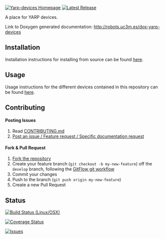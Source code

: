 [![Yarp-devices Homepage](https://img.shields.io/badge/yarp-devices-orange.svg)](http://robots.uc3m.es/dox-yarp-devices) [![Latest Release](https://img.shields.io/github/tag/roboticslab-uc3m/yarp-devices.svg?label=Latest%20Release)](https://github.com/roboticslab-uc3m/yarp-devices/tags)

A place for YARP devices.

Link to Doxygen generated documentation: http://robots.uc3m.es/dox-yarp-devices

## Installation

Installation instructions for installing from source can be found [here]( /doc/yarp-devices-install.md ).

## Usage
Usage instructions for the different devices contained in this repository can be found [here](doc/yarp-devices-usage.md).

## Contributing

#### Posting Issues

1. Read [CONTRIBUTING.md](https://github.com/roboticslab-uc3m/yarp-devices/blob/master/CONTRIBUTING.md)
2. [Post an issue / Feature request / Specific documentation request](https://github.com/roboticslab-uc3m/yarp-devices/issues)

#### Fork & Pull Request

1. [Fork the repository](https://github.com/roboticslab-uc3m/yarp-devices/fork)
2. Create your feature branch (`git checkout -b my-new-feature`) off the `develop` branch, following the [GitFlow git workflow](https://www.atlassian.com/git/tutorials/comparing-workflows/gitflow-workflow)
3. Commit your changes
4. Push to the branch (`git push origin my-new-feature`)
5. Create a new Pull Request

## Status

[![Build Status (Linux/OSX)](https://travis-ci.org/roboticslab-uc3m/yarp-devices.svg?branch=develop)](https://travis-ci.org/roboticslab-uc3m/yarp-devices)

[![Coverage Status](https://coveralls.io/repos/roboticslab-uc3m/yarp-devices/badge.svg)](https://coveralls.io/r/roboticslab-uc3m/yarp-devices)

[![Issues](https://img.shields.io/github/issues/roboticslab-uc3m/yarp-devices.svg?label=Issues)](https://github.com/roboticslab-uc3m/yarp-devices/issues)
